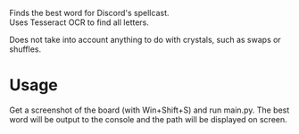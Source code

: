Finds the best word for Discord's spellcast.  
Uses Tesseract OCR to find all letters.  

Does not take into account anything to do with crystals, such as swaps or shuffles.

# Usage

Get a screenshot of the board (with Win+Shift+S) and run main.py. The best word will be output to the console and the path will be displayed on screen.